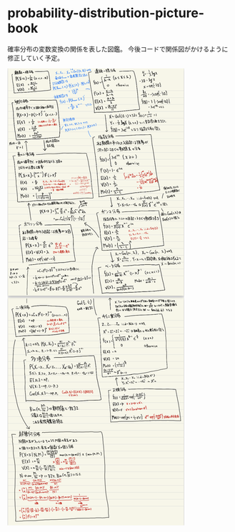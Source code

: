 # probability-distribution-picture-book
確率分布の変数変換の関係を表した図鑑。
今後コードで関係図がかけるように修正していく予定。

![図鑑イメージ](https://github.com/Kageshimasu/probability-distribution-picture-book/blob/master/distributions.png)

